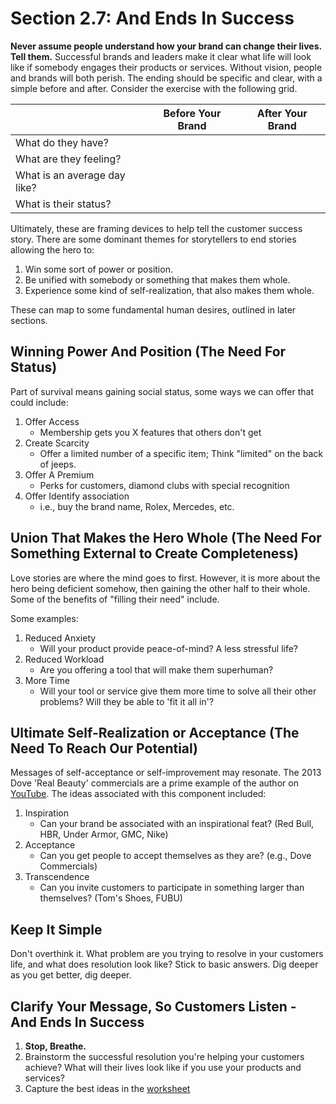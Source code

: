 # Section 2.7: And Ends In Success

**Never assume people understand how your brand can change their lives. Tell them.**  Successful brands and leaders make it clear what life will look like if somebody engages their products or services.  Without vision, people and brands will both perish.  The ending should be specific and clear, with a simple before and after.  Consider the exercise with the following grid.

|                              | Before Your Brand | After Your Brand |
|------------------------------|-------------------|------------------|
| What do they have?           |                   |                  |
| What are they feeling?       |                   |                  |
| What is an average day like? |                   |                  |
| What is their status?        |                   |                  |

Ultimately, these are framing devices to help tell the customer success story. There are some dominant themes for storytellers to end stories allowing the hero to:

1. Win some sort of power or position.
2. Be unified with somebody or something that makes them whole.
3. Experience some kind of self-realization, that also makes them whole.

These can map to some fundamental human desires, outlined in later sections.

## Winning Power And Position (The Need For Status)

Part of survival means gaining social status, some ways we can offer that could include:

1. Offer Access
    - Membership gets you X features that others don't get
2. Create Scarcity
    - Offer a limited number of a specific item; Think "limited" on the back of jeeps.
3. Offer A Premium
    - Perks for customers, diamond clubs with special recognition
4. Offer Identify association
    - i.e., buy the brand name, Rolex, Mercedes, etc.

## Union That Makes the Hero Whole (The Need For Something External to Create Completeness)

Love stories are where the mind goes to first. However, it is more about the hero being deficient somehow, then gaining the other half to their whole. Some of the benefits of "filling their need" include.

Some examples:

1. Reduced Anxiety
    - Will your product provide peace-of-mind?  A less stressful life?  
2. Reduced Workload
    - Are you offering a tool that will make them superhuman?
3. More Time
    - Will your tool or service give them more time to solve all their other problems?  Will they be able to 'fit it all in'?

## Ultimate Self-Realization or Acceptance (The Need To Reach Our Potential)

Messages of self-acceptance or self-improvement may resonate.  The 2013 Dove 'Real Beauty' commercials are a prime example of the author on [YouTube](https://www.youtube.com/watch?v=litXW91UauE).  The ideas associated with this component included:

1. Inspiration
    - Can your brand be associated with an inspirational feat? (Red Bull, HBR, Under Armor, GMC, Nike)
2. Acceptance
    - Can you get people to accept themselves as they are?  (e.g., Dove Commercials)
3. Transcendence
    - Can you invite customers to participate in something larger than themselves? (Tom's Shoes, FUBU)

## Keep It Simple

Don't overthink it.  What problem are you trying to resolve in your customers life, and what does resolution look like?  Stick to basic answers.  Dig deeper as you get better, dig deeper.

## Clarify Your Message, So Customers Listen - And Ends In Success

1. **Stop, Breathe.**
2. Brainstorm the successful resolution you're helping your customers achieve?  What will their lives look like if you use your products and services?
3. Capture the best ideas in the [worksheet](./building-a-storybrand-worksheet.pdf)
